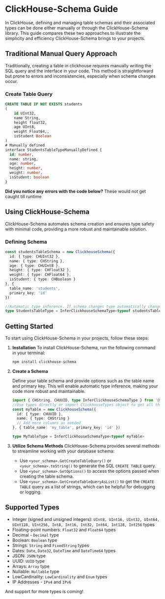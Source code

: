 # ClickHouse-Schema Guide

In ClickHouse, defining and managing table schemas and their associated types can be done either manually or through the ClickHouse-Schema library. This guide compares these two approaches to illustrate the simplicity and efficiency ClickHouse-Schema brings to your projects.

## Traditional Manual Query Approach

Traditionally, creating a table in clickhouse requires manually writing the SQL query and the interface in your code. This method is straightforward but prone to errors and inconsistencies, especially when schema changes occur.

### Create Table Query

```sql
CREATE TABLE IF NOT EXISTS students
(
    id UInt32,
    name String,
    height float32,
    age UInt8,
    weight Float64,,
    isStudent Boolean
)
# Manually defined
interface StudentsTableTypeManuallyDefined {
  id: number,
  name: string,
  age: number,
  height: number,
  weight: number,
  isStudent: boolean
}
```

**Did you notice any errors with the code below?**  These would not get caught till runtime

## Using ClickHouse-Schema

ClickHouse-Schema automates schema creation and ensures type safety with minimal code, providing a more robust and maintainable solution.

### Defining Schema

``` typescript
const studentsTableSchema = new ClickhouseSchema({
  id: { type: CHUInt32 },
  name: { type: CHString },
  age: { type: CHUInt8 },
  height: { type: CHFloat32 },
  weight: { type: CHFloat64 },
  isStudent: { type: CHBoolean }
}, {
  table_name: 'students',
  primary_key: 'id'
})

//Automatic type inference. If schema changes type automatically changes too
type StudentsTableType = InferClickhouseSchemaType<typeof studentsTableSchema>
```

## Getting Started

To start using ClickHouse-Schema in your projects, follow these steps:

1. **Installation**
   To install ClickHouse-Schema, run the following command in your terminal:

   ```bash
   npm install clickhouse-schema
   ```

2. **Create a Schema**

    Define your table schema and provide options such as the table name and primary key. This will enable automatic type inference, making your code more robust and maintainable.

    ``` typescript
    import { CHString, CHUUID, type InferClickhouseSchemaType } from '@clickhouse-schema'
    //Use types directly or import ClickhouseTypes object to get all the types in one place
    const myTable = new ClickhouseSchema({
      id: { type: CHUUID },
      name: { type: CHString }
      // Add more columns as needed
    }, { table_name: 'my_table', primary_key: 'id' })

    type MyTableType = InferClickhouseSchemaType<typeof myTable>
    ```

3. **Utilize Schema Methods**
    ClickHouse-Schema provides several methods to streamline working with your database schema:

    - Use `<your_schema>.GetCreateTableQuery()` or `<your_schema>.toString()` to generate the SQL `CREATE TABLE` query.
    - Use `<your_schema>.GetOptions()` to access the options passed when creating the table schema.
    - Use `<your_schema>.GetCreateTableQueryAsList()` to get the `CREATE TABLE` query as a list of strings, which can be helpful for debugging or logging.

## Supported Types

- Integer (signed and unsigned integers): `UInt8, UInt16, UInt32, UInt64, UInt128, UInt256, Int8, Int16, Int32, Int64, Int128, Int256` types
- Floating-point numbers: `Float32` and `Float64` types
- Decimal - `Decimal` type
- Boolean: `Boolean` type
- Strings: `String` and `FixedString` types
- Dates: `Date`, `Date32`, `DateTime` and `DateTime64` types
- JSON: `JSON` type
- UUID: `UUID` type
- Arrays: `Array` type
- Nullable: `Nullable` type
- LowCardinality: `LowCardinality` and `Enum` types
- IP Addresses - `IPv4` and `IPv6`

And support for more types is coming!
